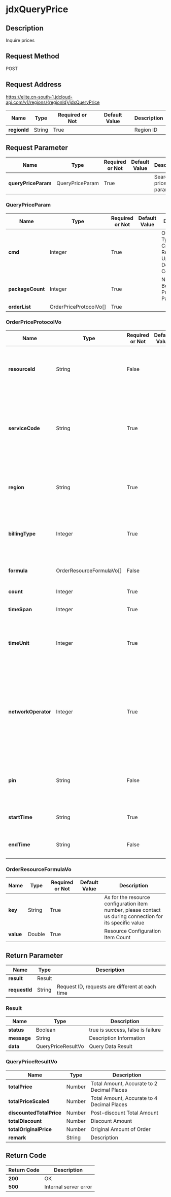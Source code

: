 # jdxQueryPrice


## Description
Inquire prices

## Request Method
POST

## Request Address
https://elite.cn-south-1.jdcloud-api.com/v1/regions/{regionId}/jdxQueryPrice

|Name|Type|Required or Not|Default Value|Description|
|---|---|---|---|---|
|**regionId**|String|True| |Region ID|

## Request Parameter
|Name|Type|Required or Not|Default Value|Description|
|---|---|---|---|---|
|**queryPriceParam**|QueryPriceParam|True| |Search price parameters|

### QueryPriceParam
|Name|Type|Required or Not|Default Value|Description|
|---|---|---|---|---|
|**cmd**|Integer|True| |Operation Type 1: Create 2: Renew 3: Upgrade and Downgrade Configuration|
|**packageCount**|Integer|True| |Number of Bundled Purchased Packages|
|**orderList**|OrderPriceProtocolVo[]|True| | |
### OrderPriceProtocolVo
|Name|Type|Required or Not|Default Value|Description|
|---|---|---|---|---|
|**resourceId**|String|False| |The resource id is required only during renewal and configuration upgrade and downgrade|
|**serviceCode**|String|True| |The resource types consist of vm, disk, ip, etc. Please contact us during connection for the specific value|
|**region**|String|True| |Resource Region, Value Taken cn-north-1,cn-east-1,cn-east-2,cn-south-1|
|**billingType**|Integer|True| |Billing Type: 1. Pay by Configuration 2. Pay by Consumption 3. Monthly Package|
|**formula**|OrderResourceFormulaVo[]|False| |List of Resource Configuration Items|
|**count**|Integer|True| |Resource Count|
|**timeSpan**|Integer|True| |Resource Utilization Duration|
|**timeUnit**|Integer|True| |Resource Utilization Duration Type, 1: Hour 2: Day 3. Month 4: Year|
|**networkOperator**|Integer|True| |Resource Network Type, 0: None 1: non-BGP 2: BGP, indicate 1 or 2 in case of resource type ip, and indicate 0 in the case of other resource types|
|**pin**|String|False| |As for the user pin, indicate the pin of the discount user if any, or just ignore that|
|**startTime**|String|True| |Start Time, in the Format of yyyy-MM-dd HH:mm:ss|
|**endTime**|String|False| |End Time, in the Format of yyyy-MM-dd HH:mm:ss|
### OrderResourceFormulaVo
|Name|Type|Required or Not|Default Value|Description|
|---|---|---|---|---|
|**key**|String|True| |As for the resource configuration item number, please contact us during connection for its specific value|
|**value**|Double|True| |Resource Configuration Item Count|

## Return Parameter
|Name|Type|Description|
|---|---|---|
|**result**|Result| |
|**requestId**|String|Request ID, requests are different at each time|

### Result
|Name|Type|Description|
|---|---|---|
|**status**|Boolean|true is success, false is failure|
|**message**|String|Description Information|
|**data**|QueryPriceResultVo|Query Data Result|
### QueryPriceResultVo
|Name|Type|Description|
|---|---|---|
|**totalPrice**|Number|Total Amount, Accurate to 2 Decimal Places|
|**totalPriceScale4**|Number|Total Amount, Accurate to 4 Decimal Places|
|**discountedTotalPrice**|Number|Post-discount Total Amount|
|**totalDiscount**|Number|Discount Amount|
|**totalOriginalPrice**|Number|Original Amount of Order|
|**remark**|String|Description|

## Return Code
|Return Code|Description|
|---|---|
|**200**|OK|
|**500**|Internal server error|

